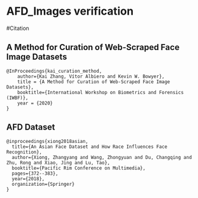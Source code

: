 # AFD_Images verification

#Citation

## A Method for Curation of Web-Scraped Face Image Datasets
```
@InProceedings{kai_curation_method,
    author={Kai Zhang, Vítor Albiero and Kevin W. Bowyer},
    title = {A Method for Curation of Web-Scraped Face Image Datasets},
    booktitle={International Workshop on Biometrics and Forensics (IWBF)},
    year = {2020}
}
```

## AFD Dataset
```
@inproceedings{xiong2018asian,
  title={An Asian Face Dataset and How Race Influences Face Recognition},
  author={Xiong, Zhangyang and Wang, Zhongyuan and Du, Changqing and Zhu, Rong and Xiao, Jing and Lu, Tao},
  booktitle={Pacific Rim Conference on Multimedia},
  pages={372--383},
  year={2018},
  organization={Springer}
}
```